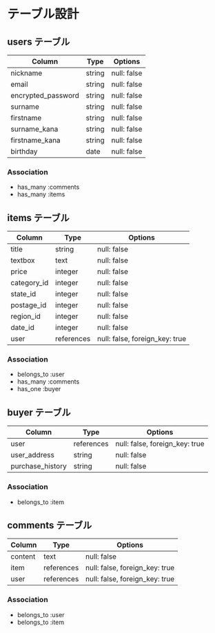 # テーブル設計

## users テーブル

| Column             | Type   | Options                   |
| ------------------ | ------ | -----------               |
| nickname           | string | null: false               |
| email              | string | null: false               |
| encrypted_password | string | null: false               |
| surname            | string | null: false               |
| firstname          | string | null: false               |
| surname_kana       | string | null: false               |
| firstname_kana     | string | null: false               |
| birthday           | date   | null: false               |


### Association

- has_many :comments
- has_many :items

## items テーブル

| Column      | Type       | Options                       |
| ------      | ------     | -----------                   |
| title       | string     | null: false                   |
| textbox     | text       | null: false                   |
| price       | integer    | null: false                   |
| category_id | integer    | null: false                   |
| state_id    | integer    | null: false                   |
| postage_id  | integer    | null: false                   |
| region_id   | integer    | null: false                   |
| date_id     | integer    | null: false                   |
| user        | references | null: false, foreign_key: true|

### Association

- belongs_to :user
- has_many :comments
- has_one :buyer

## buyer テーブル

| Column          | Type       | Options                       |
| ------          | ------     | -----------                   |
| user            | references | null: false, foreign_key: true|
| user_address    | string     | null: false                   |
| purchase_history| string     | null: false                   |

### Association

- belongs_to :item


## comments テーブル

| Column   | Type       | Options                        |
| -------  | ---------- | ------------------------------ |
| content  | text       | null: false                    |
| item     | references | null: false, foreign_key: true |
| user     | references | null: false, foreign_key: true |

### Association

- belongs_to :user
- belongs_to :item
